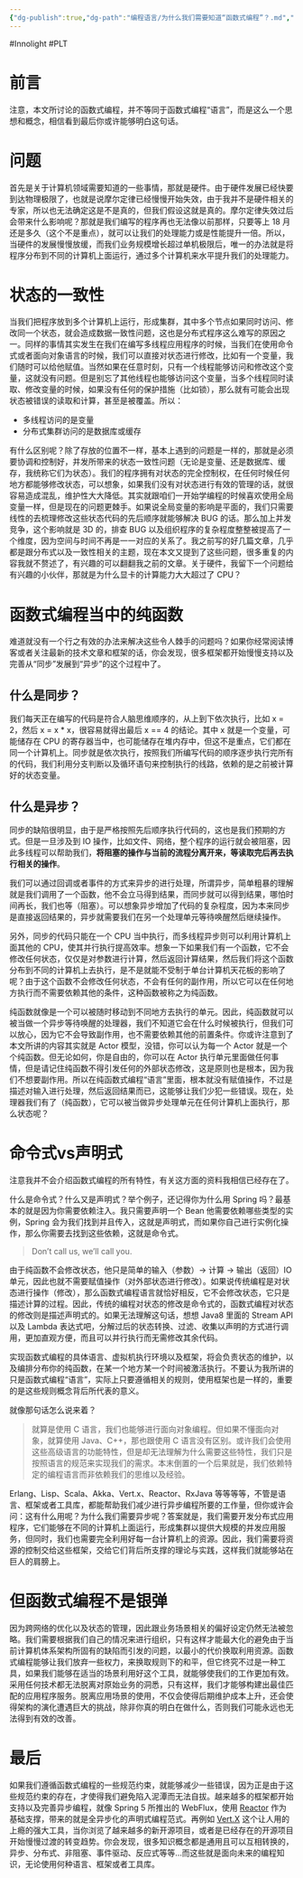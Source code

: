 ```yaml
---
{"dg-publish":true,"dg-path":"编程语言/为什么我们需要知道“函数式编程”？.md","permalink":"/编程语言/为什么我们需要知道“函数式编程”？/","created":"2025-02-25T10:21:58.000+08:00","updated":"2025-02-25T10:46:55.000+08:00"}
---
```


#Innolight #PLT

# 前言

注意，本文所讨论的函数式编程，并不等同于函数式编程“语言”，而是这么一个思想和概念，相信看到最后你或许能够明白这句话。

# 问题

首先是关于计算机领域需要知道的一些事情，那就是硬件。由于硬件发展已经快要到达物理极限了，也就是说摩尔定律已经慢慢开始失效，由于我并不是硬件相关的专家，所以也无法确定这是不是真的，但我们假设这就是真的。摩尔定律失效过后会带来什么影响呢？那就是我们编写的程序再也无法像以前那样，只要等上 18 月还是多久（这个不是重点），就可以让我们的处理能力或是性能提升一倍。所以，当硬件的发展慢慢放缓，而我们业务规模增长超过单机极限后，唯一的办法就是将程序分布到不同的计算机上面运行，通过多个计算机来水平提升我们的处理能力。

# 状态的一致性

当我们把程序放到多个计算机上运行，形成集群，其中多个节点如果同时访问、修改同一个状态，就会造成数据一致性问题，这也是分布式程序这么难写的原因之一。同样的事情其实发生在我们在编写多线程应用程序的时候，当我们在使用命令式或者面向对象语言的时候，我们可以直接对状态进行修改，比如有一个变量，我们随时可以给他赋值。当然如果在任意时刻，只有一个线程能够访问和修改这个变量，这就没有问题。但是别忘了其他线程也能够访问这个变量，当多个线程同时读取、修改变量的时候，如果没有任何的保护措施（比如锁），那么就有可能会出现状态被错误的读取和计算，甚至是被覆盖。所以：

- 多线程访问的是变量
- 分布式集群访问的是数据库或缓存

有什么区别呢？除了存放的位置不一样，基本上遇到的问题是一样的，那就是必须要协调和控制好，并发所带来的状态一致性问题（无论是变量、还是数据库、缓存，我统称它们为状态）。我们的程序拥有对状态的完全控制权，在任何时候任何地方都能够修改状态，可以想象，如果我们没有对状态进行有效的管理的话，就很容易造成混乱，维护性大大降低。其实就跟咱们一开始学编程的时候喜欢使用全局变量一样，但是现在的问题更棘手。如果说全局变量的影响是平面的，我们只需要线性的去梳理修改这些状态代码的先后顺序就能够解决 BUG 的话。那么加上并发竞争，这个影响就是 3D 的，排查 BUG 以及组织程序的复杂程度整整被提高了一个维度，因为空间与时间不再是一一对应的关系了。我之前写的好几篇文章，几乎都是跟分布式以及一致性相关的主题，现在本文又提到了这些问题，很多重复的内容我就不赘述了，有兴趣的可以翻翻我之前的文章。关于硬件，我留下一个问题给有兴趣的小伙伴，那就是为什么显卡的计算能力大大超过了 CPU？

# 函数式编程当中的纯函数

难道就没有一个行之有效的办法来解决这些令人棘手的问题吗？如果你经常阅读博客或者关注最新的技术文章和框架的话，你会发现，很多框架都开始慢慢支持以及完善从“同步”发展到“异步”的这个过程中了。

## 什么是同步？

我们每天正在编写的代码是符合人脑思维顺序的，从上到下依次执行，比如 x = 2，然后 x = x * x，很容易就得出最后 x == 4 的结论。其中 x 就是一个变量，可能储存在 CPU 的寄存器当中，也可能储存在堆内存中，但这不是重点，它们都在同一个计算机上。同步就是依次执行，按照我们所编写代码的顺序逐步执行完所有的代码，我们利用分支判断以及循环语句来控制执行的线路，依赖的是之前被计算好的状态变量。

## 什么是异步？

同步的缺陷很明显，由于是严格按照先后顺序执行代码的，这也是我们预期的方式。但是一旦涉及到 IO 操作，比如文件、网络，整个程序的运行就会被阻塞，因此多线程可以帮助我们，**将阻塞的操作与当前的流程分离开来，等读取完后再去执行相关的操作**。

我们可以通过回调或者事件的方式来异步的进行处理，所谓异步，简单粗暴的理解就是我们调用了一个函数，他不会立马得到结果，而同步就可以得到结果，哪怕时间再长，我们也等（阻塞）。可以想象异步增加了代码的复杂程度，因为本来同步是直接返回结果的，异步就需要我们在另一个处理单元等待唤醒然后继续操作。

另外，同步的代码只能在一个 CPU 当中执行，而多线程异步则可以利用计算机上面其他的 CPU，使其并行执行提高效率。想象一下如果我们有一个函数，它不会修改任何状态，仅仅是对参数进行计算，然后返回计算结果，然后我们将这个函数分布到不同的计算机上去执行，是不是就能不受制于单台计算机天花板的影响了呢？由于这个函数不会修改任何状态，不会有任何的副作用，所以它可以在任何地方执行而不需要依赖其他的条件，这种函数被称之为纯函数。

纯函数就像是一个可以被随时移动到不同地方去执行的单元。因此，纯函数就可以被当做一个异步等待唤醒的处理器，我们不知道它会在什么时候被执行，但我们可以放心，因为它不会导致副作用，也不需要依赖其他的前置条件。你或许注意到了本文所讲的内容其实就是 Actor 模型，没错，你可以认为每一个 Actor 就是一个个纯函数。但无论如何，你是自由的，你可以在 Actor 执行单元里面做任何事情，但是请记住纯函数不得引发任何的外部状态修改，这是原则也是根本，因为我们不想要副作用。所以在纯函数式编程“语言”里面，根本就没有赋值操作，不过是描述对输入进行处理，然后返回结果而已，这能够让我们少犯一些错误。现在，处理器我们有了（纯函数），它可以被当做异步处理单元在任何计算机上面执行，那么状态呢？

# 命令式vs声明式

注意我并不会介绍函数式编程的所有特性，有关这方面的资料我相信已经存在了。

什么是命令式？什么又是声明式？举个例子，还记得你为什么用 Spring 吗？最基本的就是因为你需要依赖注入。我只需要声明一个 Bean 他需要依赖哪些类型的实例，Spring 会为我们找到并且传入，这就是声明式，而如果你自己进行实例化操作，那么你需要去找到这些依赖，这就是命令式。

> Don’t call us, we’ll call you.

由于纯函数不会修改状态，他只是简单的输入（参数）-> 计算 -> 输出（返回）IO 单元，因此也就不需要赋值操作（对外部状态进行修改）。如果说传统编程是对状态进行操作（修改），那么函数式编程语言就恰好相反，它不会修改状态，它只是描述计算的过程。因此，传统的编程对状态的修改是命令式的，函数式编程对状态的修改则是描述声明式的。如果无法理解这句话，想想 Java8 里面的 Stream API 以及 Lambda 表达式吧，分解过后的状态转换、过滤、收集以声明的方式进行调用，更加直观方便，而且可以并行执行而无需修改其余代码。

实现函数式编程的具体语言、虚拟机执行环境以及框架，将会负责状态的维护，以及编排分布你的纯函数，在某一个地方某一个时间被激活执行。不要认为我所讲的只是函数式编程“语言”，实际上只要遵循相关的规则，使用框架也是一样的，重要的是这些规则概念背后所代表的意义。

就像那句话怎么说来着？

> 就算是使用 C 语言，我们也能够进行面向对象编程。但如果不懂面向对象，就算使用 Java、C++，那也跟使用 C 语言没有区别。或许我们会使用这些高级语言的功能特性，但是却无法理解为什么需要这些特性，我们只是按照语言的规范来实现我们的需求。本末倒置的一个后果就是，我们依赖特定的编程语言而非依赖我们的思维以及经验。

Erlang、Lisp、Scala、Akka、Vert.x、Reactor、RxJava 等等等等，不管是语言、框架或者工具库，都能帮助我们减少进行异步编程所要的工作量，但你或许会问：这有什么用呢？为什么我们需要异步呢？答案就是，我们需要开发分布式应用程序，它们能够在不同的计算机上面运行，形成集群以提供大规模的并发应用服务，但同时，我们也需要完全利用好每一台计算机上的资源。因此，我们需要将资源的控制交给这些框架，交给它们背后所支撑的理论与实践，这样我们就能够站在巨人的肩膀上。

# 但函数式编程不是银弹

因为跨网络的优化以及状态的管理，因此跟业务场景相关的偏好设定仍然无法被忽略。我们需要根据我们自己的情况来进行组织，只有这样才能最大化的避免由于当前计算机体系架构所固有的缺陷而引发的问题，以最小的代价换取利用资源。函数式编程能够让我们放弃一些权力，来换取规则下的和平，但它终究不过是一种工具，如果我们能够在适当的场景利用好这个工具，就能够使我们的工作更加有效。采用任何技术都无法脱离对原始业务的洞悉，只有这样，我们才能够构建出最佳匹配的应用程序服务。脱离应用场景的使用，不仅会使得后期维护成本上升，还会使得架构的演化遭遇巨大的挑战，除非你真的明白在做什么，否则我们可能永远也无法得到有效的改善。

# 最后

如果我们遵循函数式编程的一些规范约束，就能够减少一些错误，因为正是由于这些规范约束的存在，才使得我们避免陷入泥潭而无法自拔。越来越多的框架都开始支持以及完善异步编程，就像 Spring 5 所推出的 WebFlux，使用 [Reactor](https://projectreactor.io) 作为基础支撑，带来的就是全异步化的声明式编程范式。再例如 [Vert.X](https://vertx.io) 这个让人用的上瘾的强大工具，当你浏览了越来越多的新开源项目，或者是已经存在的开源项目开始慢慢过渡的转变趋势。你会发现，很多知识概念都是通用且可以互相转换的，异步、分布式、非阻塞、事件驱动、反应式等等…而这些就是面向未来的编程知识，无论使用何种语言、框架或者工具库。